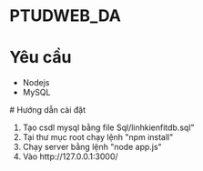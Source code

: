 # PTUDWEB_DA
# Yêu cầu
<ul>
<li>Nodejs
<li>MySQL
</ul>
# Hướng dẫn cài đặt
<ol>
<li>Tạo csdl mysql bằng file Sql/linhkienfitdb.sql"
<li>Tại thư mục root chạy lệnh "npm install"
<li>Chạy server bằng lệnh "node app.js"
<li>Vào <a>http://127.0.0.1:3000/</a>

